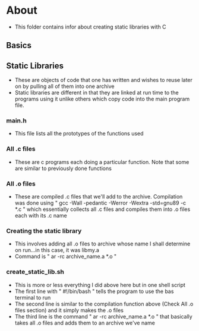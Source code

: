 # About
- This folder contains infor about creating static libraries with C

## Basics
## Static Libraries
- These are objects of code that one has written and wishes to reuse later on by pulling all of them into one archive
- Static libraries are different in that they are linked at run time to the programs using it unlike others which copy code into the main program file.

### main.h
- This file lists all the prototypes of the functions used

### All .c files
- These are c programs each doing a particular function. Note that some are similar to previously done functions

### All .o files
- These are compiled .c files that we'll add to the archive. Compilation was done using " gcc -Wall -pedantic -Werror -Wextra -std=gnu89 -c *.c  " which essentially collects all .c files and compiles them into .o files each with its .c name

### Creating the static library
- This involves adding all .o files to archive whose name I shall determine on run...in this case, it was libmy.a
- Command is " ar -rc archive_name.a *.o "

### create_static_lib.sh
- This is more or less everything I did above here but in one shell script
- The first line with " #!/bin/bash  " tells the program to use the bas terminal to run
- The second line is similar to the compilation function above (Check All .o files section) and it simply makes the .o files
- The third line is the command " ar -rc archive_name.a *.o  " that basically takes all .o files and adds them to an archive we've name
